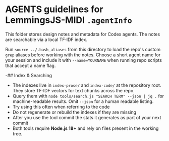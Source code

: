 # AGENTS guidelines for LemmingsJS-MIDI `.agentInfo`

This folder stores design notes and metadata for Codex agents. The notes are searchable via a local TF‑IDF index.

Run `source ../.bash_aliases` from this directory to load the repo's custom
`grep` aliases before working with the notes.
Choose a short agent name for your session and include it with `--name=YOURNAME`
when running repo scripts that accept a name flag.

-## Index & Searching
- The indexes live in `index-prose/` and `index-code/` at the repository root. They store TF‑IDF vectors for text chunks across the repo.
- Query them with `node tools/search.js "SEARCH TERM" --json | jq .` for machine-readable results. Omit `--json` for a human readable listing.
- Try using this often when referring to the code
- Do not regenerate or rebuild the indexes if they are missing
- After you use the tool commit the stats it generates as part of your next commit
- Both tools require **Node.js 18+** and rely on files present in the working tree.
